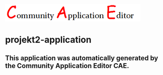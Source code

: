 ![CAE](https://github.com/PhilCAEOrg2/application-3/blob/master/img/logo.png)  

projekt2-application
===================


This application was automatically generated by the Community Application Editor CAE.  
---------------
